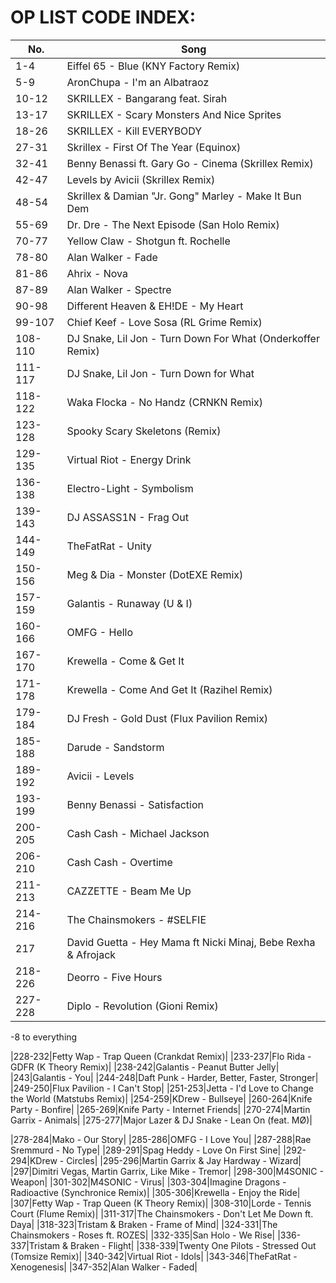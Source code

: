OP LIST CODE INDEX:
============================
|No.|Song|
|---------------------------------------------|---------------------------------------------|
|1-4|Eiffel 65 - Blue (KNY Factory Remix)|
|5-9|AronChupa - I'm an Albatraoz|
|10-12|SKRILLEX - Bangarang feat. Sirah|
|13-17|SKRILLEX - Scary Monsters And Nice Sprites|
|18-26|SKRILLEX - Kill EVERYBODY|
|27-31|Skrillex - First Of The Year (Equinox)|
|32-41|Benny Benassi ft. Gary Go - Cinema (Skrillex Remix)|
|42-47|Levels by Avicii (Skrillex Remix)|
|48-54|Skrillex & Damian "Jr. Gong" Marley - Make It Bun Dem|
|55-69|Dr. Dre - The Next Episode (San Holo Remix)|
|70-77|Yellow Claw - Shotgun ft. Rochelle|
|78-80|Alan Walker - Fade|
|81-86|Ahrix - Nova|
|87-89|Alan Walker - Spectre|
|90-98|Different Heaven & EH!DE - My Heart|
|99-107|Chief Keef - Love Sosa (RL Grime Remix)|
|108-110|DJ Snake, Lil Jon - Turn Down For What (Onderkoffer Remix)|
|111-117|DJ Snake, Lil Jon - Turn Down for What|
|118-122|Waka Flocka - No Handz (CRNKN Remix)|
|123-128|Spooky Scary Skeletons (Remix)|
|129-135|Virtual Riot - Energy Drink|
|136-138|Electro-Light - Symbolism|
|139-143|DJ ASSASS1N - Frag Out|
|144-149|TheFatRat - Unity|
|150-156|Meg & Dia - Monster (DotEXE Remix)|
|157-159|Galantis - Runaway (U & I)|
|160-166|OMFG - Hello|
|167-170|Krewella - Come & Get It|
|171-178|Krewella - Come And Get It (Razihel Remix)|
|179-184|DJ Fresh - Gold Dust (Flux Pavilion Remix)|
|185-188|Darude - Sandstorm|
|189-192|Avicii - Levels|
|193-199|Benny Benassi - Satisfaction|
|200-205|Cash Cash - Michael Jackson|
|206-210|Cash Cash - Overtime|
|211-213|CAZZETTE - Beam Me Up|
|214-216|The Chainsmokers - #SELFIE|
|217|David Guetta - Hey Mama ft Nicki Minaj, Bebe Rexha & Afrojack|
|218-226|Deorro - Five Hours|
|227-228|Diplo - Revolution (Gioni Remix)|

-8 to everything

|228-232|Fetty Wap - Trap Queen (Crankdat Remix)|
|233-237|Flo Rida - GDFR (K Theory Remix)|
|238-242|Galantis - Peanut Butter Jelly|
|243|Galantis - You|
|244-248|Daft Punk - Harder, Better, Faster, Stronger|
|249-250|Flux Pavilion - I Can't Stop|
|251-253|Jetta - I'd Love to Change the World (Matstubs Remix)|
|254-259|KDrew - Bullseye|
|260-264|Knife Party - Bonfire|
|265-269|Knife Party - Internet Friends|
|270-274|Martin Garrix - Animals|
|275-277|Major Lazer & DJ Snake - Lean On (feat. MØ)|


|278-284|Mako - Our Story|
|285-286|OMFG - I Love You|
|287-288|Rae Sremmurd - No Type|
|289-291|Spag Heddy - Love On First Sine|
|292-294|KDrew - Circles|
|295-296|Martin Garrix & Jay Hardway - Wizard|
|297|Dimitri Vegas, Martin Garrix, Like Mike - Tremor|
|298-300|M4SONIC - Weapon|
|301-302|M4SONIC - Virus|
|303-304|Imagine Dragons - Radioactive (Synchronice Remix)|
|305-306|Krewella - Enjoy the Ride|
|307|Fetty Wap - Trap Queen (K Theory Remix)|
|308-310|Lorde - Tennis Court (Flume Remix)|
|311-317|The Chainsmokers - Don't Let Me Down ft. Daya|
|318-323|Tristam & Braken - Frame of Mind|
|324-331|The Chainsmokers - Roses ft. ROZES|
|332-335|San Holo - We Rise|
|336-337|Tristam & Braken - Flight|
|338-339|Twenty One Pilots - Stressed Out (Tomsize Remix)|
|340-342|Virtual Riot - Idols|
|343-346|TheFatRat - Xenogenesis|
|347-352|Alan Walker - Faded|
